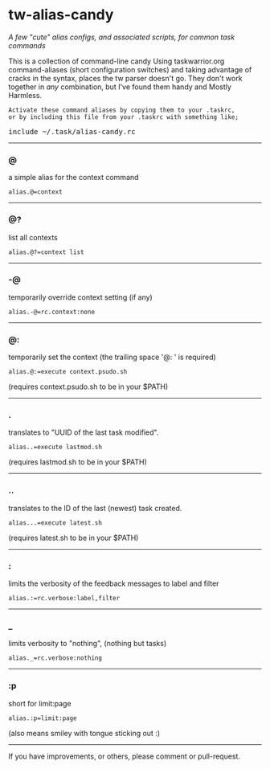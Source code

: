 # tw-alias-candy
_A few "cute" alias configs, and associated scripts, for common task commands_

This is a collection of command-line candy Using taskwarrior.org command-aliases (short configuration switches) and taking advantage of cracks in the syntax, places the tw parser doesn't go. They don't work together in _any_ combination, but I've found them handy and Mostly Harmless. 

    Activate these command aliases by copying them to your .taskrc, 
    or by including this file from your .taskrc with something like;
<pre>
include ~/.task/alias-candy.rc
</pre>
----
###    @
a simple alias for the context command

    alias.@=context
----
###    @?
list all contexts

    alias.@?=context list
----
###    -@
temporarily override context setting (if any)

    alias.-@=rc.context:none
----
###    @:
temporarily set the context (the trailing space '@: ' is required)

    alias.@:=execute context.psudo.sh
    
(requires context.psudo.sh to be in your $PATH)

----
###    .
translates to "UUID of the last task modified".

    alias..=execute lastmod.sh

(requires lastmod.sh to be in your $PATH)

----
###    ..
translates to the ID of the last (newest) task created.

    alias...=execute latest.sh

(requires latest.sh to be in your $PATH)

----
###    :
limits the verbosity of the feedback messages to label and filter

    alias.:=rc.verbose:label,filter
----
###    _
limits verbosity to "nothing", (nothing but tasks)

    alias._=rc.verbose:nothing
----
###    :p
short for limit:page

    alias.:p=limit:page

(also means smiley with tongue sticking out :)

----                                                  
If you have improvements, or others, please comment or pull-request.
